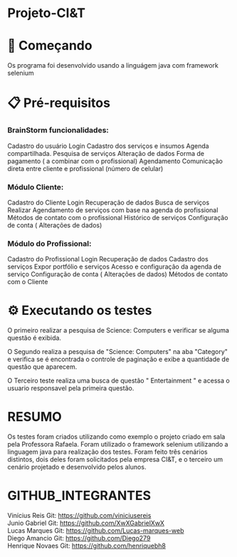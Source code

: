 ﻿# Projeto-CI&T

# 🚀 Começando
Os programa foi desenvolvido usando a linguágem java com framework selenium

# 📋 Pré-requisitos

### BrainStorm funcionalidades:


Cadastro do usuário
Login
Cadastro dos serviços e insumos
Agenda compartilhada.
Pesquisa de serviços 
Alteração de dados
Forma de pagamento ( a combinar com o profissional) 
Agendamento 
Comunicação direta entre cliente e profissional (número de celular)


### Módulo Cliente:

Cadastro do Cliente
Login 
Recuperação de dados
Busca de serviços 
Realizar Agendamento de serviços com base na agenda do profissional 
Métodos de contato com o profissional 
Histórico de serviços
Configuração de conta ( Alterações de dados)



### Módulo do Profissional:

Cadastro do Profissional
Login
Recuperação de dados
Cadastro dos serviços
Expor portfólio e serviços
Acesso e configuração da agenda de serviço
Configuração de conta ( Alterações de dados)
Métodos de contato com o Cliente


# ⚙️ Executando os testes


O primeiro realizar a pesquisa de Science: Computers e verificar se alguma questão é exibida. 

O Segundo realiza a pesquisa de "Science: Computers" na aba "Category" e verifica se é encontrada o controle de paginação e exibe a quantidade de questão que aparecem.

O Terceiro teste realiza uma busca de questão " Entertainment " e acessa o usuario responsavel pela primeira questão.



# RESUMO

Os testes foram criados utilizando como exemplo o projeto criado em sala pela Professora Rafaela.
Foram utilizado o framework selenium utilizando a linguagem java para realização dos testes. Foram feito três cenários distintos, 
dois deles foram solicitados pela empresa CI&T, e o terceiro um cenário projetado e desenvolvido pelos alunos.

# GITHUB_INTEGRANTES


Vinícius Reis  Git: https://github.com/viniciusereis <br/>
Junio Gabriel  Git: https://github.com/XwXGabrielXwX <br/>
Lucas Marques  Git: https://github.com/Lucas-marques-web  <br/>
Diego Amancio  Git: https://github.com/Diego279 <br/> 
Henrique Novaes Git: https://github.com/henriquebh8<br/>
